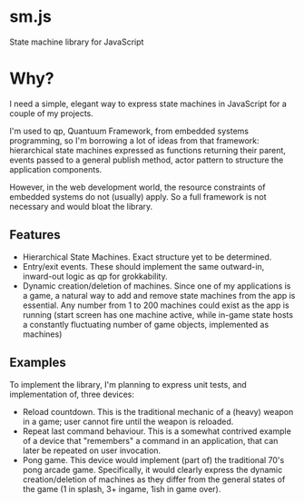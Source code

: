 # sm.js
State machine library for JavaScript

Why?
====

I need a simple, elegant way to express state machines in JavaScript for a couple of my projects.

I'm used to qp, Quantuum Framework, from embedded systems programming, so I'm borrowing a lot of ideas from that framework:
hierarchical state machines expressed as functions returning their parent, events passed to a general publish method, actor pattern
to structure the application components.

However, in the web development world, the resource constraints of embedded systems do not (usually) apply. So a full framework is
not necessary and would bloat the library.

Features
--------

  * Hierarchical State Machines. Exact structure yet to be determined.
  * Entry/exit events. These should implement the same outward-in, inward-out logic as qp for grokkability.
  * Dynamic creation/deletion of machines. Since one of my applications is a game, a natural way to add and
    remove state machines from the app is essential. Any number from 1 to 200 machines could exist as the
    app is running (start screen has one machine active, while in-game state hosts a constantly fluctuating
    number of game objects, implemented as machines)

Examples
--------
To implement the library, I'm planning to express unit tests, and implementation of, three devices:

  * Reload countdown. This is the traditional mechanic of a (heavy) weapon in a game; user cannot fire until the weapon is reloaded.
  * Repeat last command behaviour. This is a somewhat contrived example of a device that "remembers" a command in an application,
    that can later be repeated on user invocation.
  * Pong game. This device would implement (part of) the traditional 70's pong arcade game. Specifically, it would clearly express
    the dynamic creation/deletion of machines as they differ from the general states of the game (1 in splash, 3+ ingame, 1ish in game
    over).
    
